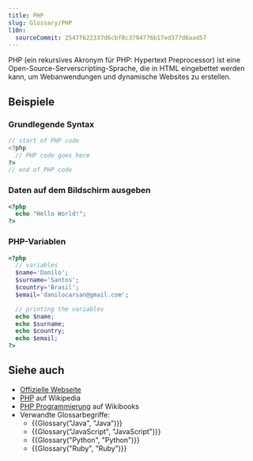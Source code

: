 ```yaml
---
title: PHP
slug: Glossary/PHP
l10n:
  sourceCommit: 2547f622337d6cbf8c3794776b17ed377d6aad57
---
```


PHP (ein rekursives Akronym für PHP: Hypertext Preprocessor) ist eine Open-Source-Serverscripting-Sprache, die in HTML eingebettet werden kann, um Webanwendungen und dynamische Websites zu erstellen.

## Beispiele

### Grundlegende Syntax

```php
// start of PHP code
<?php
  // PHP code goes here
?>
// end of PHP code
```

### Daten auf dem Bildschirm ausgeben

```php
<?php
  echo "Hello World!";
?>
```

### PHP-Variablen

```php
<?php
  // variables
  $name='Danilo';
  $surname='Santos';
  $country='Brasil';
  $email='danilocarsan@gmail.com';

  // printing the variables
  echo $name;
  echo $surname;
  echo $country;
  echo $email;
?>
```

## Siehe auch

- [Offizielle Webseite](https://www.php.net/)
- [PHP](https://en.wikipedia.org/wiki/PHP) auf Wikipedia
- [PHP Programmierung](https://en.wikibooks.org/wiki/PHP_Programming) auf Wikibooks
- Verwandte Glossarbegriffe:
  - {{Glossary("Java", "Java")}}
  - {{Glossary("JavaScript", "JavaScript")}}
  - {{Glossary("Python", "Python")}}
  - {{Glossary("Ruby", "Ruby")}}
